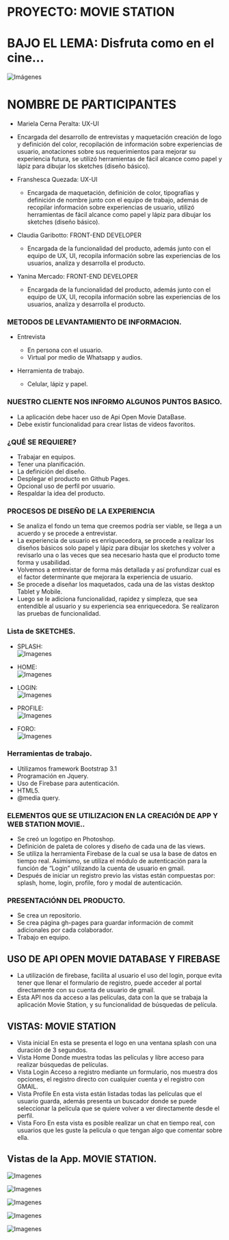 # PROYECTO: MOVIE STATION
# BAJO EL LEMA: Disfruta como en el cine...

![Imágenes](assets/img/logo4.png) 

# NOMBRE DE PARTICIPANTES
	
*   Mariela Cerna Peralta: UX-UI  

   - Encargada del desarrollo de entrevistas y maquetación creación de logo y definición del color, recopilación de información sobre experiencias de usuario, anotaciones sobre sus requerimientos para mejorar su experiencia futura, se utilizó herramientas de fácil alcance como papel y lápiz para dibujar los sketches (diseño básico).

*   Franshesca Quezada: UX-UI  

    - Encargada de maquetación, definición de color, tipografías y definición de nombre junto con el equipo de trabajo, además de recopilar información sobre experiencias de usuario, utilizó herramientas de fácil alcance como papel y lápiz para dibujar los sketches (diseño básico).

*   Claudia Garibotto: FRONT-END DEVELOPER  

    - Encargada de la funcionalidad del producto, además junto con el equipo de UX, UI, recopila información sobre las experiencias de los usuarios, analiza y desarrolla el producto.

*   Yanina Mercado: FRONT-END DEVELOPER  

    - Encargada de la funcionalidad del producto, además junto con el equipo de UX, UI, recopila información sobre las experiencias de los usuarios, analiza y desarrolla el producto.
    
### METODOS DE LEVANTAMIENTO DE INFORMACION.
* Entrevista
   -  En persona con el usuario.
   -  Virtual por medio de Whatsapp y audios.

* Herramienta de trabajo.
   -  Celular, lápiz y papel.
 
### NUESTRO CLIENTE NOS INFORMO ALGUNOS PUNTOS BASICO.
*  La aplicación debe hacer uso de Api Open Movie DataBase. 
*  Debe existir funcionalidad para crear listas de videos favoritos.

### ¿QUÉ SE REQUIERE?
* Trabajar en equipos.
* Tener una planificación.
* La definición del diseño.
* Desplegar el producto en Github Pages.
* Opcional uso de perfil por usuario.
* Respaldar la idea del producto.


### PROCESOS DE DISEÑO DE LA EXPERIENCIA
-  Se analiza el fondo un tema que creemos podría ser viable, se llega a un acuerdo y se procede a entrevistar.
- La experiencia de usuario es enriquecedora, se procede a realizar los diseños básicos solo papel y lápiz para dibujar los sketches y volver a revisarlo una o las veces que sea necesario hasta que el producto tome forma y usabilidad.
- Volvemos a entrevistar de forma más detallada y así profundizar cual es el factor determinante que mejorara la experiencia de usuario.
- Se procede a diseñar los maquetados, cada una de las vistas desktop Tablet y Mobile.
- Luego se le adiciona funcionalidad, rapidez y simpleza, que sea entendible al usuario y su experiencia sea enriquecedora. Se realizaron las pruebas de funcionalidad.


### Lista de SKETCHES.

* SPLASH:  
![Imagenes](assets/readme/1.1.png) 

* HOME:  
![Imagenes](assets/readme/3.3.png) 

* LOGIN:  
![Imagenes](assets/readme/2.2.png) 

* PROFILE:  
![Imagenes](assets/readme/6.6.png)

* FORO:  
![Imagenes](assets/readme/7.7.png)

### Herramientas de trabajo.
* Utilizamos framework Bootstrap 3.1
* Programación en Jquery.
* Uso de Firebase para autenticación.
* HTML5.
* @media query.


### ELEMENTOS QUE SE UTILIZACION EN LA CREACIÓN DE APP Y WEB STATION MOVIE..
*	Se creó un logotipo en Photoshop.
*	Definición de paleta de colores y diseño de cada una de las views.
*	Se utiliza la herramienta Firebase de la cual se usa la base de datos en tiempo real. Asimismo, se utiliza el módulo de autenticación para la función de “Login” utilizando la cuenta de usuario en gmail.
*	Después de iniciar un registro previo las vistas están compuestas por: splash, home, login, profile, foro y modal de autenticación.


### PRESENTACIÓNN DEL PRODUCTO.
* Se crea un repositorio.
*	Se crea página gh-pages para guardar información de commit adicionales por cada colaborador.
*	Trabajo en equipo.


## USO DE API OPEN MOVIE DATABASE Y FIREBASE

*	La utilización de firebase, facilita al usuario el uso del login, porque evita tener que llenar el formulario de registro, puede acceder al portal directamente con su cuenta de usuario de gmail.
*	Esta API nos da acceso a las películas, data con la que se trabaja la aplicación Movie Station, y su funcionalidad de búsquedas de película.


## VISTAS: MOVIE STATION

- Vista inicial 
  En esta se presenta el logo en una ventana splash con una duración de 3 segundos.
- Vista Home 
  Donde muestra todas las películas y libre acceso para realizar búsquedas de películas.
- Vista Login
  Acceso a registro mediante un formulario, nos muestra dos opciones, el registro directo con cualquier cuenta y el registro con GMAIL.
-	Vista Profile
  En esta vista están listadas todas las películas que el usuario guarda, además presenta un buscador donde se puede seleccionar la película que se quiere volver a ver directamente desde el perfil.
-	Vista Foro
  En esta vista es posible realizar un chat en tiempo real, con usuarios que les guste la película o que tengan algo que comentar sobre ella.

## Vistas de la App. MOVIE STATION.
![Imagenes](assets/img/fondomovie.png)

![Imagenes](assets/img/home.png)

![Imagenes](assets/img/login.png)

![Imagenes](assets/img/movie.png)

![Imagenes](assets/img/foro.png)